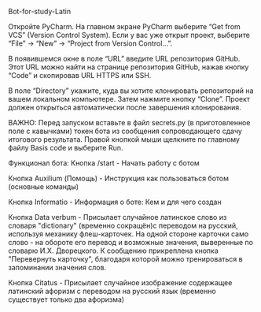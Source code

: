 Bot-for-study-Latin

Откройте PyCharm. На главном экране PyCharm выберите “Get from VCS” (Version Control System). Если у вас уже открыт проект, выберите “File” -> “New” -> “Project from Version Control…”.

В появившемся окне в поле “URL” введите URL репозитория GitHub. Этот URL можно найти на странице репозитория GitHub, нажав кнопку “Code” и скопировав URL HTTPS или SSH.

В поле “Directory” укажите, куда вы хотите клонировать репозиторий на вашем локальном компьютере. Затем нажмите кнопку “Clone”. Проект должен открыться автоматически после завершения клонирования.

ВАЖНО: Перед запуском вставьте в файл secrets.py (в приготовленное поле с кавычками) токен бота из сообщения сопроводающего сдачу итогового результата. Правой кнопкой мыши щелкните по главному файлу Basis code и выберите Run.

Функционал бота:
Кнопка /start - Начать работу с ботом

Кнопка Auxilium (Помощь) - Инструкция как пользоваться ботом (основные команды)

Кнопка Informatio - Информация о боте: Кем и для чего создан

Кнопка Data verbum - Присылает случайное латинское слово из словаря "dictionary" (временно сокращён)с переводом на русский, используя механику флеш-карточек. На одной стороне карточки само слово - на обороте его перевод и возможные значения, выверенные по словарю И.Х. Дворецкого. К сообщению прикреплена кнопка "Перевернуть карточку", благодаря которой можно тренироваться в запоминании значения слов.

Кнопка Citatus - Присылает случайное изображение содержащее латинский афоризм с переводом на русский язык (временно существует только два афоризма)








